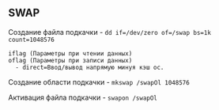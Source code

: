 ## SWAP
Создание файла подкачки - ```dd if=/dev/zero of=/swap bs=1k count=1048576```
```
iflag (Параметры при чтении данных)
oflag (Параметры при записи данных)
  - direct=Ввод/вывод напрямую минуя кэш ос.
```

Создание области подкачки - ```mkswap /swapOl 1048576```

Активация файла подкачки -  ```swapon /swapOl```
## 
